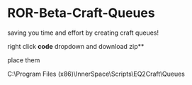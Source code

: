 # ROR-Beta-Craft-Queues
saving you time and effort by creating craft queues!


right click **code** dropdown and download zip**

place them 

C:\Program Files (x86)\InnerSpace\Scripts\EQ2Craft\Queues
